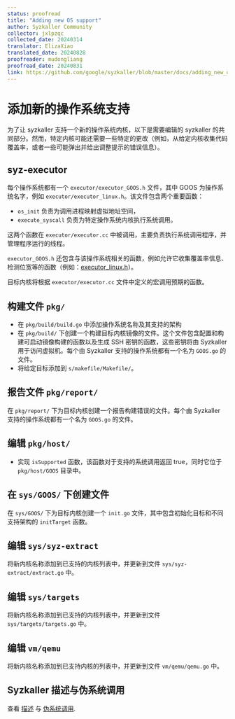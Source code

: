 ```yaml
---
status: proofread
title: "Adding new OS support"
author: Syzkaller Community
collector: jxlpzqc
collected_date: 20240314
translator: ElizaXiao
translated_date: 20240828
proofreader: mudongliang
proofread_date: 20240831
link: https://github.com/google/syzkaller/blob/master/docs/adding_new_os_support.md
---
```


# 添加新的操作系统支持

为了让 syzkaller 支持一个新的操作系统内核，以下是需要编辑的 syzkaller 的共同部分。然而，特定内核可能还需要一些特定的更改（例如，从给定内核收集代码覆盖率，或者一些可能弹出并给出调整提示的错误信息）。

## syz-executor

每个操作系统都有一个 `executor/executor_GOOS.h` 文件，其中 GOOS 为操作系统名字，例如 `executor/executor_linux.h`。该文件包含两个重要函数：

- `os_init` 负责为调用进程映射虚拟地址空间，
- `execute_syscall` 负责为特定操作系统内核执行系统调用。

这两个函数在 `executor/executor.cc` 中被调用，主要负责执行系统调用程序，并管理程序运行的线程。

`executor_GOOS.h` 还包含与该操作系统相关的函数，例如允许它收集覆盖率信息、检测位宽等的函数（例如：[executor_linux.h](https://github.com/google/syzkaller/blob/master/executor/executor_linux.h)）。

目标内核将根据 `executor/executor.cc` 文件中定义的宏调用预期的函数。

## 构建文件 `pkg/`

- 在 `pkg/build/build.go` 中添加操作系统名称及其支持的架构
- 在 `pkg/build/` 下创建一个构建目标内核镜像的文件。这个文件包含配置和构建可启动镜像构建的函数以及生成 SSH 密钥的函数，这些密钥将由 Syzkaller 用于访问虚拟机。每个由 Syzkaller 支持的操作系统都有一个名为 `GOOS.go` 的文件。
- 将给定目标添加到 `s/makefile/Makefile/`。

## 报告文件 `pkg/report/`

在 `pkg/report/` 下为目标内核创建一个报告构建错误的文件。每个由 Syzkaller 支持的操作系统都有一个名为 `GOOS.go` 的文件。

## 编辑 `pkg/host/`

- 实现 `isSupported` 函数，该函数对于支持的系统调用返回 true，同时它位于 `pkg/host/GOOS` 目录中。

## 在 `sys/GOOS/` 下创建文件

在 `sys/GOOS/` 下为目标内核创建一个 `init.go` 文件，其中包含初始化目标和不同支持架构的 `initTarget` 函数。

## 编辑 `sys/syz-extract`

将新内核名称添加到已支持的内核列表中，并更新到文件 `sys/syz-extract/extract.go` 中。

## 编辑 `sys/targets`

将新内核名称添加到已支持的内核列表中，并更新到文件 `sys/targets/targets.go` 中。

## 编辑 `vm/qemu`

将新内核名称添加到已支持内核的列表中，并更新到文件 `vm/qemu/qemu.go` 中。

## Syzkaller 描述与伪系统调用

查看 [描述](syscall_descriptions.md) 与 [伪系统调用](pseudo_syscalls.md).
